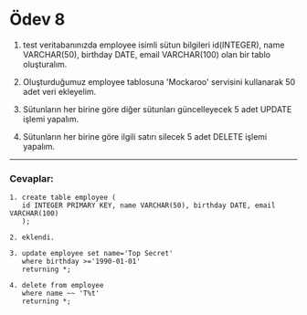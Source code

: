 # Ödev 8

1. test veritabanınızda employee isimli sütun bilgileri id(INTEGER), name VARCHAR(50), birthday DATE, email VARCHAR(100)
   olan bir tablo oluşturalım.

2. Oluşturduğumuz employee tablosuna 'Mockaroo' servisini kullanarak 50 adet veri ekleyelim.

3. Sütunların her birine göre diğer sütunları güncelleyecek 5 adet UPDATE işlemi yapalım.

4. Sütunların her birine göre ilgili satırı silecek 5 adet DELETE işlemi yapalım.

---

### Cevaplar:

```
1. create table employee (
   id INTEGER PRIMARY KEY, name VARCHAR(50), birthday DATE, email VARCHAR(100)
   );
   
2. eklendi.

3. update employee set name='Top Secret'
   where birthday >='1990-01-01'
   returning *;
   
4. delete from employee
   where name ~~ 'T%t'
   returning *;
```